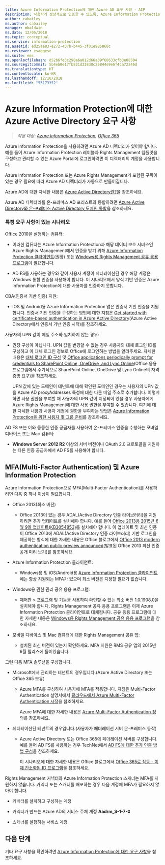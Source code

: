 ```yaml
---
title: Azure Information Protection에 대한 Azure AD 요구 사항 - AIP
description: 사용자가 정상적으로 인증할 수 있도록, Azure Information Protection을 사용하는 데 필요한 Azure AD 요구 사항을 파악합니다.
author: cabailey
ms.author: cabailey
manager: mbaldwin
ms.date: 12/06/2018
ms.topic: conceptual
ms.service: information-protection
ms.assetid: ed25aa83-e272-437b-b445-3f01e985860c
ms.reviewer: esaggese
ms.suite: ems
ms.openlocfilehash: d52b6fe3c290a6a012d66a39f60633cfb3e08504
ms.sourcegitcommit: 5b4eb0e17fb831d338d8c25844e9e6f4ca72246d
ms.translationtype: HT
ms.contentlocale: ko-KR
ms.lasthandoff: 12/10/2018
ms.locfileid: "53173352"
---
```

# <a name="azure-active-directory-requirements-for-azure-information-protection"></a>Azure Information Protection에 대한 Azure Active Directory 요구 사항

>*적용 대상: [Azure Information Protection](https://azure.microsoft.com/pricing/details/information-protection), [Office 365](https://download.microsoft.com/download/E/C/F/ECF42E71-4EC0-48FF-AA00-577AC14D5B5C/Azure_Information_Protection_licensing_datasheet_EN-US.pdf)*

Azure Information Protection을 사용하려면 Azure AD 디렉터리가 있어야 합니다. 예를 들어 Azure Information Protection 레이블과 Rights Management 템플릿을 구성하고 관리할 수 있는 Azure Portal에 로그인하려면 이 디렉터리의 계정을 사용합니다.

Azure Information Protection 또는 Azure Rights Management가 포함된 구독이 있는 경우 필요에 따라 Azure AD 디렉터리가 자동으로 만들어집니다.  

Azure AD에 대한 자세한 내용은 [Azure Active Directory란?](/azure/active-directory/fundamentals/active-directory-whatis)을 참조하세요.

Azure AD 디렉터리를 온-프레미스 AD 포리스트와 통합하려면 [Azure Active Directory와 온-프레미스 Active Directory 도메인 통합](/azure/architecture/reference-architectures/identity/azure-ad)을 참조하세요.

### <a name="scenarios-that-have-specific-requirements"></a>특정 요구 사항이 있는 시나리오 

Office 2010을 실행하는 컴퓨터: 

- 이러한 컴퓨터는 Azure Information Protection과 해당 데이터 보호 서비스인 Azure Rights Management에서 인증을 받기 위해 [Azure Information Protection 클라이언트](./rms-client/aip-client.md)(권장) 또는 [Windows용 Rights Management 공유 응용 프로그램](./rms-client/sharing-app-windows.md)이 필요합니다.

- AD FS를 사용하는 경우와 같이 사용자 계정이 페더레이션된 경우 해당 계정은 Windows 통합 인증을 사용해야 합니다. 이 시나리오에서 양식 기반 인증은 Azure Information Protection에 대한 사용자를 인증하지 못합니다.

CBA(인증서 기반 인증) 지원:

- iOS 및 Android용 Azure Information Protection 앱은 인증서 기반 인증을 지원합니다. 인증서 기반 인증을 구성하는 방법에 대한 지침은 [Get started with certificate-based authentication in Azure Active Directory](/azure/active-directory/active-directory-certificate-based-authentication-get-started)(Azure Active Directory에서 인증서 기반 인증 시작)를 참조하세요.

사용자의 UPN 값이 메일 주소와 일치하지 않는 경우:

- 권장 구성이 아닙니다. UPN 값을 변경할 수 없는 경우 사용자의 대체 로그인 ID를 구성하고 이 대체 로그인 정보로 Office에 로그인하는 방법을 알려주세요. 자세한 내용은 [대체 로그인 ID 구성](/windows-server/identity/ad-fs/operations/configuring-alternate-login-id) 및 [Office applications periodically prompt for credentials to SharePoint Online, OneDrive, and Lync Online](https://support.microsoft.com/help/2913639/office-applications-periodically-prompt-for-credentials-to-sharepoint-online,-onedrive,-and-lync-online)(Office 응용 프로그램에서 주기적으로 SharePoint Online, OneDrive 및 Lync Online의 자격 증명 요구)을 참조하세요.
    
    UPN 값에 있는 도메인이 테넌트에 대해 확인된 도메인인 경우는 사용자의 UPN 값을 Azure AD proxyAddresses 특성에 대한 다른 메일 주소로 추가합니다. 이렇게 하면 사용 권한을 부여할 때 사용자의 UPN 값이 지정되어 있을 경우 사용자에게 Azure Rights Management에 대한 사용 권한을 부여할 수 있습니다. 여기에 대한 자세한 내용과 사용자 계정에 권한을 부여하는 방법은 [Azure Information Protection을 위한 사용자 및 그룹 준비](prepare.md)를 참조하세요.

AD FS 또는 이와 동등한 인증 공급자를 사용하여 온-프레미스 인증을 수행하는 모바일 디바이스 또는 Mac 컴퓨터:

- **Windows Server 2012 R2** 이상의 서버 버전이나 OAuth 2.0 프로토콜을 지원하는 다른 인증 공급자에서 AD FS를 사용해야 합니다.

## <a name="multi-factor-authentication-mfa-and-azure-information-protection"></a>MFA(Multi-Factor Authentication) 및 Azure Information Protection
Azure Information Protection으로 MFA(Multi-Factor Authentication)를 사용하려면 다음 중 하나 이상이 필요합니다.

-   Office 2013(최소 버전)

    -   Office 2013이 있는 경우 ADAL(Active Directory 인증 라이브러리)을 지원하려면 추가 업데이트를 설치해야 합니다. 예를 들어 [Office 2013용 2015년 6월 9일 업데이트(KB3054853)](https://support.microsoft.com/kb/3054853)를 설치해야 합니다. 이 업데이트 및 최신 인증이 Office 2013에 ADAL(Active Directory 인증 라이브러리) 기반 로그인을 제공하는 방식에 대한 자세한 내용은 Office 블로그에서 [Office 2013 modern authentication public preview announced](https://blogs.office.com/2015/03/23/office-2013-modern-authentication-public-preview-announced/)(발표된 Office 2013 최신 인증 공개 미리 보기)를 참조하세요.

- Azure Information Protection 클라이언트:

    - Windows용 및 iOS/Android용 [Azure Information Protection 클라이언트](./rms-client/aip-client.md)에는 항상 지원되는 MFA가 있으며 최소 버전은 지정할 필요가 없습니다. 

-   Windows용 권한 관리 공유 응용 프로그램:

    - 제어판 > 프로그램 및 기능을 사용하여 확인할 수 있는 최소 버전 1.0.1908.0을 설치해야 합니다. Rights Management 공유 응용 프로그램은 이제 Azure Information Protection 클라이언트로 대체됩니다. 공유 응용 프로그램에 대한 자세한 내용은 [Windows용 Rights Management 공유 응용 프로그램](./rms-client/sharing-app-windows.md)을 참조하세요.

-   모바일 디바이스 및 Mac 컴퓨터에 대한 Rights Management 공유 앱:

    -   설치된 최신 버전이 있는지 확인하세요. MFA 지원은 RMS 공유 앱의 2015년 9월 릴리스에 들어있습니다.

그런 다음 MFA 솔루션을 구성합니다.

-   Microsoft에서 관리하는 테넌트의 경우입니다.(Azure Active Directory 또는 Office 365 보유)

    - Azure MFA를 구성하여 사용자에 MFA를 적용합니다. 지침은 Multi-Factor Authentication 설명서에서 [클라우드에서 Azure Multi-Factor Authentication 시작](/multi-factor-authentication/multi-factor-authentication-get-started-cloud)을 참조하세요.

        Azure MFA에 대한 자세한 내용은 [Azure Multi-Factor Authentication 정의](/multi-factor-authentication/multi-factor-authentication)를 참조하세요.

- 페더레이션된 테넌트의 경우입니다.(사용자가 페더레이션 서버 온-프레미스 동작)

    - Azure Active Directory 또는 Office 365에 페더레이션 서버를 구성합니다. 예를 들어 AD FS를 사용하는 경우 TechNet에서 [AD FS에 대한 추가 인증 방법 구성](https://technet.microsoft.com/library/dn758113.aspx)을 참조하세요.

        이 시나리오에 대한 자세한 내용은 Office 블로그에서 [Office 365로 작동 - 이제 간소화된 ID 프로그램](https://blogs.office.com/2014/01/30/the-works-with-office-365-identity-program-now-streamlined/)을 참조하세요.

Rights Management 커넥터와 Azure Information Protection 스캐너는 MFA를 지원하지 않습니다. 커넥터 또는 스캐너를 배포하는 경우 다음 계정에 MFA가 필요하지 않아야 합니다.

- 커넥터를 설치하고 구성하는 계정

- 커넥터가 만드는 Azure AD의 서비스 주체 계정 **Aadrm_S-1-7-0**
 
- 스캐너를 실행하는 서비스 계정

## <a name="next-steps"></a>다음 단계
기타 요구 사항을 확인하려면 [Azure Information Protection에 대한 요구 사항](requirements.md)을 참조하세요.

